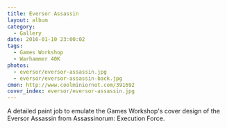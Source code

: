 ```yaml
---
title: Eversor Assassin
layout: album
category:
  - Gallery
date: 2016-01-10 23:00:02
tags:
  - Games Workshop
  - Warhammer 40K
photos:
  - eversor/eversor-assassin.jpg
  - eversor/eversor-assassin-back.jpg
cmon: http://www.coolminiornot.com/391692
cover_index: eversor/eversor-assassin.jpg
---
```


A detailed paint job to emulate the Games Workshop's cover design of the Eversor Assassin from Assassinorum: Execution Force.